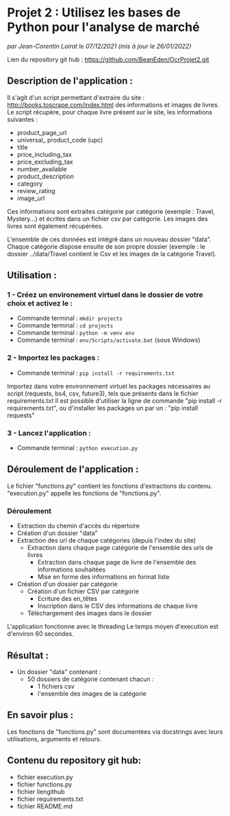 # Projet 2 : Utilisez les bases de Python pour l'analyse de marché
*par Jean-Corentin Loirat
le 07/12/2021 (mis à jour le 26/01/2022)*

Lien du repository git hub : https://github.com/BeanEden/OcrProjet2.git

## Description de l'application :
Il s'agit d'un script permettant d'extraire du site : http://books.toscrape.com/index.html des informations et images de livres.
Le script récupère, pour chaque livre présent sur le site, les informations suivantes :
 * product_page_url
 * universal_ product_code (upc)
 * title
 * price_including_tax
 * price_excluding_tax
 * number_available
 * product_description
 * category
 * review_rating
 * image_url 

Ces informations sont extraites catégorie par catégorie (exemple : Travel, Mystery...) et écrites dans un fichier csv par catégorie.
Les images des livres sont également récupérées.

L'ensemble de ces données est intégré dans un nouveau dossier "data".
Chaque catégorie dispose ensuite de son propre dossier (exemple : le dossier ../data/Travel contient le Csv et les images de la catégorie Travel).




## Utilisation :

### 1 - Créez un environement virtuel dans le dossier de votre choix et activez le :
* Commande terminal : `mkdir projects`
* Commande terminal : `cd projects`
* Commande terminal : `python -m venv env`
* Commande terminal : `env/Scripts/activate.bat` (sous Windows)



### 2 - Importez les packages :
* Commande terminal : `pip install -r requirements.txt`

Importez dans votre environnement virtuel les packages nécessaires au script (requests, bs4, csv, future3), tels que présents dans le fichier requirements.txt
Il est possible d'utiliser la ligne de commande "pip install -r requirements.txt",
ou d'installer les packages un par un : "pip install requests"

### 3 - Lancez l'application : 
* Commande terminal : `python execution.py`




## Déroulement de l'application :
Le fichier "functions.py" contient les fonctions d'extractions du contenu.
"execution.py" appelle les fonctions de "fonctions.py".


### Déroulement
* Extraction du chemin d'accès du répertoire
* Création d'un dossier "data"
* Extraction des url de chaque catégories (depuis l'index du site)
  * Extraction dans chaque page catégorie de l'ensemble des urls de livres
    * Extraction dans chaque page de livre de l'ensemble des informations souhaitées 
    * Mise en forme des informations en format liste
* Création d'un dossier par catégorie
  * Création d'un fichier CSV par catégorie
    * Ecriture des en_têtes
    * Inscription dans le CSV des informations de chaque livre
  * Téléchargement des images dans le dossier

L'application fonctionne avec le threading
Le temps moyen d'execution est d'environ 60 secondes.

  

## Résultat :
* Un dossier "data" contenant :
  * 50 dossiers de catégorie contenant chacun :
    * 1 fichiers csv
    * l'ensemble des images de la catégorie 



## En savoir plus :
Les fonctions de "functions.py" sont documentées via docstrings avec leurs utilisations, arguments et retours.



## Contenu du repository git hub: 
* fichier execution.py
* fichier functions.py
* fichier liengithub
* fichier requirements.txt
* fichier README.md
